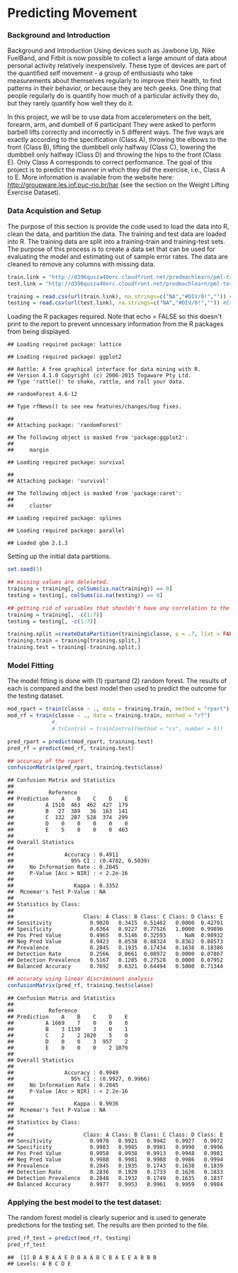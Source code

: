 # Predicting Movement



### Background and Introduction

Background and Introduction
Using devices such as Jawbone Up, Nike FuelBand, and Fitbit is now possible to collect a large amount of data about personal activity relatively inexpensively. These type of devices are part of the quantified self movement - a group of enthusiasts who take measurements about themselves regularly to improve their health, to find patterns in their behavior, or because they are tech geeks. One thing that people regularly do is quantify how much of a particular activity they do, but they rarely quantify how well they do it.

In this project, we will be to use data from accelerometers on the belt, forearm, arm, and dumbell of 6 participant They were asked to perform barbell lifts correctly and incorrectly in 5 different ways. The five ways are exactly according to the specification (Class A), throwing the elbows to the front (Class B), lifting the dumbbell only halfway (Class C), lowering the dumbbell only halfway (Class D) and throwing the hips to the front (Class E). Only Class A corresponds to correct performance. The goal of this project is to predict the manner in which they did the exercise, i.e., Class A to E. More information is available from the website here: http://groupware.les.inf.puc-rio.br/har (see the section on the Weight Lifting Exercise Dataset).



### Data Acquistion and Setup

The purpose of this section is provide the code used to load the data into R, clean the data, and partition the data. The training and test data are loaded into R. The training data are split into a training-train and training-test sets. The purpose of this process is to create a data set that can be used for evaluating the model and estimating out of sample error rates. The data are cleaned to remove any columns with missing data. 


```r
train.link = "http://d396qusza40orc.cloudfront.net/predmachlearn/pml-training.csv"
test.link = "http://d396qusza40orc.cloudfront.net/predmachlearn/pml-testing.csv"

training = read.csv(url(train.link), na.strings=c("NA","#DIV/0!","")) #Excel errors are not recognized as NaN
testing = read.csv(url(test.link), na.strings=c("NA","#DIV/0!","")) #Excel errors are not recognized as NaN
```

Loading the R packages required. Note that echo = FALSE so this doesn't print to the report to prevent unncessary information from the R packages from being displayed. 


```
## Loading required package: lattice
```

```
## Loading required package: ggplot2
```

```
## Rattle: A free graphical interface for data mining with R.
## Version 4.1.0 Copyright (c) 2006-2015 Togaware Pty Ltd.
## Type 'rattle()' to shake, rattle, and roll your data.
```

```
## randomForest 4.6-12
```

```
## Type rfNews() to see new features/changes/bug fixes.
```

```
## 
## Attaching package: 'randomForest'
```

```
## The following object is masked from 'package:ggplot2':
## 
##     margin
```

```
## Loading required package: survival
```

```
## 
## Attaching package: 'survival'
```

```
## The following object is masked from 'package:caret':
## 
##     cluster
```

```
## Loading required package: splines
```

```
## Loading required package: parallel
```

```
## Loaded gbm 2.1.3
```

Setting up the initial data partitions.


```r
set.seed(1)

## missing values are deleleted. 
training = training[, colSums(is.na(training)) == 0]
testing = testing[, colSums(is.na(testing)) == 0]

## getting rid of variables that shouldn't have any correlation to the outcome, e.g. name
training = training[, -c(1:7)]
testing = testing[, -c(1:7)]

training.split =createDataPartition(training$classe, p = .7, list = FALSE)
training.train = training[training.split,]
training.test = training[-training.split,]
```

### Model Fitting

The model fitting is done with (1) rpartand (2) random forest. The results of each is compared and the best model then used to predict the outcome for the testing dataset. 


```r
mod_rpart = train(classe ~ ., data = training.train, method = "rpart")
mod_rf = train(classe ~ ., data = training.train, method = "rf")
              #, 
              # trControl = trainControl(method = "cv", number = 5))

pred_rpart = predict(mod_rpart, training.test)
pred_rf = predict(mod_rf, training.test)
```



```r
## accuracy of the rpart
confusionMatrix(pred_rpart, training.test$classe)
```

```
## Confusion Matrix and Statistics
## 
##           Reference
## Prediction    A    B    C    D    E
##          A 1510  463  462  427  179
##          B   27  389   36  163  141
##          C  132  287  528  374  299
##          D    0    0    0    0    0
##          E    5    0    0    0  463
## 
## Overall Statistics
##                                           
##                Accuracy : 0.4911          
##                  95% CI : (0.4782, 0.5039)
##     No Information Rate : 0.2845          
##     P-Value [Acc > NIR] : < 2.2e-16       
##                                           
##                   Kappa : 0.3352          
##  Mcnemar's Test P-Value : NA              
## 
## Statistics by Class:
## 
##                      Class: A Class: B Class: C Class: D Class: E
## Sensitivity            0.9020   0.3415  0.51462   0.0000  0.42791
## Specificity            0.6364   0.9227  0.77526   1.0000  0.99896
## Pos Pred Value         0.4965   0.5146  0.32593      NaN  0.98932
## Neg Pred Value         0.9423   0.8538  0.88324   0.8362  0.88573
## Prevalence             0.2845   0.1935  0.17434   0.1638  0.18386
## Detection Rate         0.2566   0.0661  0.08972   0.0000  0.07867
## Detection Prevalence   0.5167   0.1285  0.27528   0.0000  0.07952
## Balanced Accuracy      0.7692   0.6321  0.64494   0.5000  0.71344
```



```r
## accuracy using linear discriminant analysis
confusionMatrix(pred_rf, training.test$classe)
```

```
## Confusion Matrix and Statistics
## 
##           Reference
## Prediction    A    B    C    D    E
##          A 1669    7    0    0    0
##          B    3 1130    3    0    1
##          C    2    2 1020    5    0
##          D    0    0    3  957    2
##          E    0    0    0    2 1079
## 
## Overall Statistics
##                                           
##                Accuracy : 0.9949          
##                  95% CI : (0.9927, 0.9966)
##     No Information Rate : 0.2845          
##     P-Value [Acc > NIR] : < 2.2e-16       
##                                           
##                   Kappa : 0.9936          
##  Mcnemar's Test P-Value : NA              
## 
## Statistics by Class:
## 
##                      Class: A Class: B Class: C Class: D Class: E
## Sensitivity            0.9970   0.9921   0.9942   0.9927   0.9972
## Specificity            0.9983   0.9985   0.9981   0.9990   0.9996
## Pos Pred Value         0.9958   0.9938   0.9913   0.9948   0.9981
## Neg Pred Value         0.9988   0.9981   0.9988   0.9986   0.9994
## Prevalence             0.2845   0.1935   0.1743   0.1638   0.1839
## Detection Rate         0.2836   0.1920   0.1733   0.1626   0.1833
## Detection Prevalence   0.2848   0.1932   0.1749   0.1635   0.1837
## Balanced Accuracy      0.9977   0.9953   0.9961   0.9959   0.9984
```


### Applying the best model to the test dataset:

The random forest model is clearly superior and is used to generate predictions for the testing set. The results are then printed to the file. 


```r
pred_rf_test = predict(mod_rf, testing)
pred_rf_test
```

```
##  [1] B A B A A E D B A A B C B A E E A B B B
## Levels: A B C D E
```
